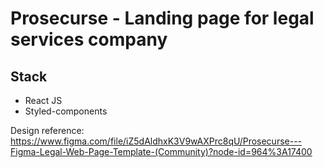 # Prosecurse - Landing page for legal services company

## **Stack**

-   React JS
-   Styled-components

Design reference: https://www.figma.com/file/iZ5dAldhxK3V9wAXPrc8qU/Prosecurse---Figma-Legal-Web-Page-Template-(Community)?node-id=964%3A17400
